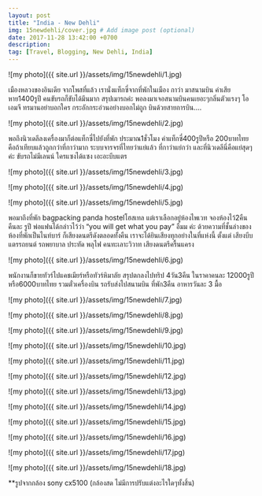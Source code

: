 ```yaml
---
layout: post
title: "India - New Dehli"
img: 15newdehli/cover.jpg # Add image post (optional)
date: 2017-11-28 13:42:00 +0700
description:
tag: [Travel, Blogging, New Dehli, India]
---
```


![my photo]({{ site.url }}/assets/img/15newdehli/1.jpg)

เมืองหลวงของอินเดีย  จากโพสที่แล้ว เรานั่งแท็กซี่จากที่พักในเมือง กาว่า มาสนามบิน ค่าเสียหาย1400รูปี คนขับรถก็ขับได้มึนมาก สรุปเมารถค่ะ พอลงมาเจอสนามบินคนเยอะๆกลิ่นตัวแรงๆ โอเอมจี ทรมานอย่าบอกใคร กระอักกระอ่วนอย่างบอกไม่ถูก   บินด้วยสายการบิน....

![my photo]({{ site.url }}/assets/img/15newdehli/2.jpg)

พอถึงนิวเดลีลงเครื่องมาก็ต่อแท็กซี่ไปยังที่พัก ประมาณ1ชั่วโมง ค่าแท็กซี่400รูปีหรือ 200บาทไทย คือถ้าเทียบแล้วถูกกว่าที่กาว่ามาก  ระบบจารจรที่ไทยว่าแย่แล้ว ที่กาว่าแย่กว่า  และที่นิวเดลีนี่คือแย่สุดๆค่ะ ขับรถไม่มีเลนน์ ใครแซงได้แซง เอะอะบีบแตร

![my photo]({{ site.url }}/assets/img/15newdehli/3.jpg)


![my photo]({{ site.url }}/assets/img/15newdehli/4.jpg)


![my photo]({{ site.url }}/assets/img/15newdehli/5.jpg)

พอมาถึงที่พัก bagpacking panda hostelโฮสเทล แต่เราเลือกอยู่ห้องไพเวท  จองห้องไว้2คืน คืนละ รูปี
พ่อแฟนได้กล่าวไว้ว่า “you will get what you pay” อืมม ค่ะ ด้วยความที่ชั้นล่างของห้องที่พักเป็นไนท์บาร์ ก็เสียงดนตรีดังตลอดทั้งคืน เราจะได้ยินเสียงทุกอย่างในที่แห่งนี้ ตั้งแต่ เสียงบีบแตรรถยนต์ รถพยาบาล ประทัด พลุไฟ คนทะเลาะวิวาท เสียงดนตรีครื้นแครง

![my photo]({{ site.url }}/assets/img/15newdehli/6.jpg)

พนักงานก็ขายทัวร์ไปแคชเมียร์หรือทัวร์หิมาลัย สรุปตกลงไปทริป 4วัน3คืน ในราคาคนละ 12000รูปี หรือ6000บาทไทย รวมตั๋วเครื่องบิน รถรับส่งไปสนามบิน ที่พัก3คืน อาหารวันละ 3 มื้อ


![my photo]({{ site.url }}/assets/img/15newdehli/7.jpg)


![my photo]({{ site.url }}/assets/img/15newdehli/8.jpg)


![my photo]({{ site.url }}/assets/img/15newdehli/9.jpg)


![my photo]({{ site.url }}/assets/img/15newdehli/10.jpg)


![my photo]({{ site.url }}/assets/img/15newdehli/11.jpg)


![my photo]({{ site.url }}/assets/img/15newdehli/12.jpg)


![my photo]({{ site.url }}/assets/img/15newdehli/13.jpg)


![my photo]({{ site.url }}/assets/img/15newdehli/14.jpg)


![my photo]({{ site.url }}/assets/img/15newdehli/15.jpg)


![my photo]({{ site.url }}/assets/img/15newdehli/16.jpg)


![my photo]({{ site.url }}/assets/img/15newdehli/17.jpg)


![my photo]({{ site.url }}/assets/img/15newdehli/18.jpg)



**รูปจากกล้อง sony cx5100 (กล้องสด ไม่มีการปรับแต่งอะไรใดๆทั้งสิ้น)
